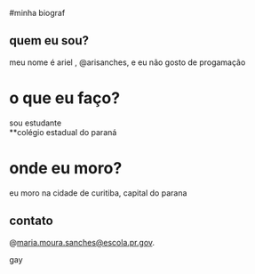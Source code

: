 #minha biograf 

## quem eu sou?
meu nome é ariel , @arisanches,  e eu não gosto de progamação
# o que eu faço?
sou estudante  <br>
**colégio estadual do paraná
# onde eu moro?
eu moro na cidade de curitiba, capital do parana

## contato
@maria.moura.sanches@escola.pr.gov.

gay


<!---
arisanches/arisanches is a ✨ special ✨ repository because its `README.md` (this file) appears on your GitHub profile.
You can click the Preview link to take a look at your changes.
--->
